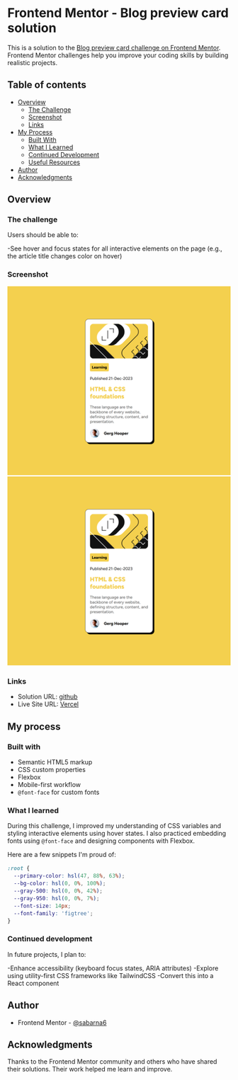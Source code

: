 # Frontend Mentor - Blog preview card solution

This is a solution to the [Blog preview card challenge on Frontend Mentor](https://www.frontendmentor.io/challenges/blog-preview-card-ckPaj01IcS). Frontend Mentor challenges help you improve your coding skills by building realistic projects. 

## Table of contents

- [Overview](#overview)
  - [The Challenge](#the-challenge)
  - [Screenshot](#screenshot)
  - [Links](#links)
- [My Process](#my-process)
  - [Built With](#built-with)
  - [What I Learned](#what-i-learned)
  - [Continued Development](#continued-development)
  - [Useful Resources](#useful-resources)
- [Author](#author)
- [Acknowledgments](#acknowledgments)

## Overview

### The challenge

Users should be able to:

-See hover and focus states for all interactive elements on the page (e.g., the article title changes color on hover)

### Screenshot

![](blog-preview-card-main/my_design/TabletActive.png)
![](blog-preview-card-main/my_design/TabletActive.png)

### Links

- Solution URL: [github](https://github.com/SABARNA6/Blog_preview_ard_solution_FrontendMentor)
- Live Site URL: [Vercel](https://blog-preview-ard-solution-frontend.vercel.app/)

## My process

### Built with

- Semantic HTML5 markup
- CSS custom properties
- Flexbox
- Mobile-first workflow
- `@font-face` for custom fonts


### What I learned
During this challenge, I improved my understanding of CSS variables and styling interactive elements using hover states. I also practiced embedding fonts using `@font-face` and designing components with Flexbox.

Here are a few snippets I'm proud of:

```css
:root {
  --primary-color: hsl(47, 88%, 63%);
  --bg-color: hsl(0, 0%, 100%);
  --gray-500: hsl(0, 0%, 42%);
  --gray-950: hsl(0, 0%, 7%);
  --font-size: 14px;
  --font-family: 'figtree';
}
```
### Continued development
In future projects, I plan to:

-Enhance accessibility (keyboard focus states, ARIA attributes)
-Explore using utility-first CSS frameworks like TailwindCSS
-Convert this into a React component


## Author

- Frontend Mentor - [@sabarna6](https://www.frontendmentor.io/profile/sabarna6)


## Acknowledgments
Thanks to the Frontend Mentor community and others who have shared their solutions. Their work helped me learn and improve.
